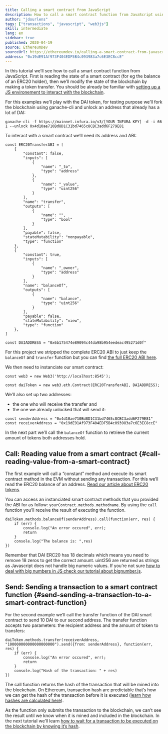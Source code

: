 ```yaml
---
title: Calling a smart contract from JavaScript
description: How to call a smart contract function from JavaScript using a Dai token example
author: "jdourlens"
tags: ["transactions", "javascript", "web3js"]
skill: intermediate
lang: en
sidebar: true
published: 2020-04-19
source: EthereumDev
sourceUrl: https://ethereumdev.io/calling-a-smart-contract-from-javascript/
address: "0x19dE91Af973F404EDF5B4c093983a7c6E3EC8ccE"
---
```


In this tutorial we’ll see how to call a smart contract function from JavaScript. First is reading the state of a smart contract (for eg the balance of an ERC20 holder), then we’ll modify the state of the blockchain by making a token transfer. You should be already be familiar with [setting up a JS environement to interact with the blockchain](/developers/tutorials/set-up-web3js-to-use-ethereum-in-javascript/).

For this examples we’ll play with the DAI token, for testing purpose we’ll fork the blockchain using ganache-cli and unlock an address that already has a lot of DAI:

```
ganache-cli -f https://mainnet.infura.io/v3/[YOUR INFURA KEY] -d -i 66 1 --unlock 0x4d10ae710Bd8D1C31bd7465c8CBC3add6F279E81
```

To interact with a smart contract we’ll need its address and ABI:

```
const ERC20TransferABI = [
    {
        "constant": false,
        "inputs": [
            {
                "name": "_to",
                "type": "address"
            },
            {
                "name": "_value",
                "type": "uint256"
            }
        ],
        "name": "transfer",
        "outputs": [
            {
                "name": "",
                "type": "bool"
            }
        ],
        "payable": false,
        "stateMutability": "nonpayable",
        "type": "function"
    },
    {
        "constant": true,
        "inputs": [
            {
                "name": "_owner",
                "type": "address"
            }
        ],
        "name": "balanceOf",
        "outputs": [
            {
                "name": "balance",
                "type": "uint256"
            }
        ],
        "payable": false,
        "stateMutability": "view",
        "type": "function"
    },
]

const DAIADDRESS = "0x6b175474e89094c44da98b954eedeac495271d0f"
```

For this project we stripped the complete ERC20 ABI to just keep the `balanceOf` and `transfer` function but you can find [the full ERC20 ABI here](https://ethereumdev.io/abi-for-erc20-contract-on-ethereum/).

We then need to instanciate our smart contract:

```
const web3 = new Web3('http://localhost:8545');

const daiToken = new web3.eth.Contract(ERC20TransferABI, DAIADDRESS);
```

We’ll also set up two addresses:

- the one who will receive the transfer and
- the one we already unlocked that will send it:

```
const senderAddress = "0x4d10ae710Bd8D1C31bd7465c8CBC3add6F279E81"
const receiverAddress = "0x19dE91Af973F404EDF5B4c093983a7c6E3EC8ccE"
```

In the next part we’ll call the `balanceOf` function to retrieve the current amount of tokens both addresses hold.

## Call: Reading value from a smart contract {#call-reading-value-from-a-smart-contract}

The first example will call a “constant” method and execute its smart contract method in the EVM without sending any transaction. For this we’ll read the ERC20 balance of an address. [Read our article about ERC20 tokens](/developers/tutorials/understand-the-erc20-token-smart-contract/).

You can access an instanciated smart contract methods that you provided the ABI for as follow: `yourContract.methods.methodname`. By using the `call` function you’ll receive the result of executing the function.

```
daiToken.methods.balanceOf(senderAddress).call(function(err, res) {
    if (err) {
        console.log("An error occured", err);
        return
    }
    console.log("The balance is: ",res)
})
```

Remember that DAI ERC20 has 18 decimals which means you need to remove 18 zeros to get the correct amount. uint256 are returned as strings as Javascript does not handle big numeric values. If you’re not sure [how to deal with big numbers in JS check our tutorial about bignumber.js](https://ethereumdev.io/how-to-deal-with-big-numbers-in-javascript/).

## Send: Sending a transaction to a smart contract function {#send-sending-a-transaction-to-a-smart-contract-function}

For the second example we’ll call the transfer function of the DAI smart contract to send 10 DAI to our second address. The transfer function accepts two parameters: the recipient address and the amount of token to transfers:

```
daiToken.methods.transfer(receiverAddress, "100000000000000000000").send({from: senderAddress}, function(err, res) {
    if (err) {
        console.log("An error occured", err);
        return
    }
    console.log("Hash of the transaction: " + res)
})
```

The call function returns the hash of the transaction that will be mined into the blockchain. On Ethereum, transaction hash are predictable that’s how we can get the hash of the transaction before it is executed ([learn how hashes are calculated here](https://ethereum.stackexchange.com/questions/45648/how-to-calculate-the-assigned-txhash-of-a-transaction)).

As the function only submits the transaction to the blockchain, we can’t see the result until we know when it is mined and included in the blockchain. In the next tutorial we’ll learn [how to wait for a transaction to be executed on the blockchain by knowing it’s hash](https://ethereumdev.io/waiting-for-a-transaction-to-be-mined-on-ethereum-with-js/).

